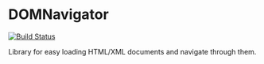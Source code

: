 # DOMNavigator

[![Build Status](https://travis-ci.org/MimaTomis/DOMNavigator.svg)](https://travis-ci.org/MimaTomis/DOMNavigator)

Library for easy loading HTML/XML documents and navigate through them.